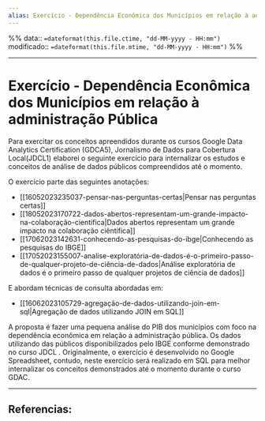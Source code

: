 ```yaml
---
alias: Exercício - Dependência Econômica dos Municípios em relação à administração Pública
---
```

%%
data:: `=dateformat(this.file.ctime, "dd-MM-yyyy - HH:mm")`
modificado:: `=dateformat(this.file.mtime, "dd-MM-yyyy - HH:mm")`
%%



----
# Exercício - Dependência Econômica dos Municípios em relação à administração Pública

Para exercitar os conceitos apreendidos durante os cursos Google Data Analytics Certification (GDCA5), Jornalismo de Dados para Cobertura Local(JDCL1) elaborei o seguinte exercício para internalizar os estudos e conceitos de análise de dados públicos compreendidos até o momento. 

O exercício parte das seguintes anotações:
- [[16052023235037-pensar-nas-perguntas-certas|Pensar nas perguntas certas]]
- [[18052023170722-dados-abertos-representam-um-grande-impacto-na-colaboração-científica|Dados abertos representam um grande impacto na colaboração ciêntifica]]
- [[17062023142631-conhecendo-as-pesquisas-do-ibge|Conhecendo as pesquisas do IBGE]]
- [[17052023155007-analise-exploratória-de-dados-é-o-primeiro-passo-de-qualquer-projeto-de-ciência-de-dados|Análise exploratória de dados é o primeiro passo de qualquer projetos de ciência de dados]]

E abordam técnicas de consulta abordadas em:

- [[16062023105729-agregação-de-dados-utilizando-join-em-sql|Agregação de dados utilizando JOIN em SQL]]

A proposta é fazer uma pequena análise do PIB dos municípios com foco na dependência econômica em relação a administração pública. Os dados utilizando das públicos disponibilizados pelo IBGE conforme demonstrado no curso JDCL . Originalmente, o exercício é desenvolvido no Google Spreadsheet, contudo, neste exercício será realizado em SQL para melhor internalizar os conceitos demonstrados até o momento durante o curso GDAC.







____
## Referencias: 







